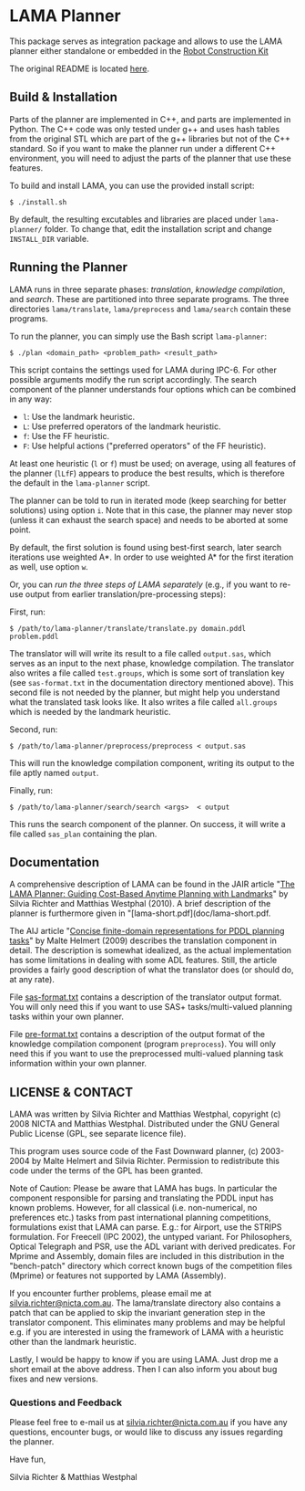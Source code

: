 # LAMA Planner

This package serves as integration package and allows to use the LAMA planner either standalone or embedded in the [Robot Construction Kit](https://rock-robotics.org)

The original README is located [here](./README-original.md).
## Build & Installation

Parts of the planner are implemented in C++, and parts are implemented in Python. The C++ code was only tested under g++ and uses hash tables from the original STL which are part of the g++ libraries but not of the C++ standard. So if you want to make the planner run under a different C++ environment, you will need to adjust the parts of the planner that use these features.

To build and install LAMA, you can use the provided install script:

```shell
$ ./install.sh
```

By default, the resulting excutables and libraries are placed under `lama-planner/` folder. To change that, edit the installation script and change `INSTALL_DIR` variable.

## Running the Planner

LAMA runs in three separate phases: _translation_, _knowledge compilation_, and _search_. These are partitioned into three separate programs. The three directories `lama/translate`, `lama/preprocess` and
`lama/search` contain these programs.

To run the planner, you can simply use the Bash script `lama-planner`:

```shell
$ ./plan <domain_path> <problem_path> <result_path>
```

This script contains the settings used for LAMA during IPC-6. For other possible arguments modify the run script accordingly. The search component of the planner understands four options which can be combined in any way:

* `l`: Use the landmark heuristic.
* `L`: Use preferred operators of the landmark heuristic.
* `f`: Use the FF heuristic.
* `F`: Use helpful actions ("preferred operators" of the FF heuristic).

At least one heuristic (`l` or `f`) must be used; on average, using all features of the planner (`lLfF`) appears to produce the best results, which is therefore the default in the `lama-planner` script.

The planner can be told to run in iterated mode (keep searching for better solutions) using option `i`. Note that in this case, the planner may never stop (unless it can exhaust the search space) and needs to be aborted at some point.

By default, the first solution is found using best-first search, later search iterations use weighted A*. In order to use weighted A* for the first iteration as well, use option `w`.

Or, you can _run the three steps of LAMA separately_ (e.g., if you want to re-use output from earlier translation/pre-processing steps):

First, run:

```shell
$ /path/to/lama-planner/translate/translate.py domain.pddl problem.pddl
```

The translator will will write its result to a file called `output.sas`, which serves as an input to the next phase, knowledge compilation. The translator also writes a file called `test.groups`, which is some sort of translation key (see `sas-format.txt` in the documentation directory mentioned above). This second file is not needed by the planner, but might help you understand what the translated task looks like. It also writes a file called `all.groups` which is needed by the landmark heuristic.

Second, run:

```shell
$ /path/to/lama-planner/preprocess/preprocess < output.sas
```

This will run the knowledge compilation component, writing its output to the file aptly named `output`.

Finally, run:

```shell
$ /path/to/lama-planner/search/search <args>  < output
```

This runs the search component of the planner. On success, it will write a file called `sas_plan` containing the plan.

## Documentation

A comprehensive description of LAMA can be found in the JAIR article "[The LAMA Planner: Guiding Cost-Based Anytime Planning with Landmarks](doc/lama-jair10.pdf)" by Silvia Richter and Matthias Westphal (2010). A brief description of the planner is furthermore given in "[lama-short.pdf](doc/lama-short.pdf.

The AIJ article "[Concise finite-domain representations for PDDL  planning tasks](https://www.sciencedirect.com/science/article/pii/S0004370208001926)" by Malte Helmert (2009) describes the translation component in detail.  The description is somewhat idealized, as the actual implementation has some limitations in dealing with some ADL features. Still, the article provides a fairly good description of  what the translator does (or should do, at any rate).

File [sas-format.txt](doc/sas-format.txt) contains a description of the translator output format.  You will only need this if you want to use SAS+ tasks/multi-valued planning tasks within your own planner.

File [pre-format.txt](doc/pre-format.txt) contains a description of the output format of the knowledge compilation component (program `preprocess`). You will only need this if you want to use the preprocessed multi-valued planning task information within your own planner.

## LICENSE & CONTACT

LAMA was written by Silvia Richter and Matthias Westphal, copyright (c) 2008 NICTA and Matthias Westphal. Distributed under the GNU General Public License (GPL, see separate licence file).

This program uses source code of the Fast Downward planner, (c) 2003-2004 by Malte Helmert and Silvia Richter. Permission to redistribute this code under the terms of the GPL has been granted.

Note of Caution: Please be aware that LAMA has bugs. In particular the component responsible for  parsing and translating the PDDL input has known problems. However, for all classical (i.e. non-numerical, no preferences etc.) tasks from past international planning competitions, formulations exist that LAMA can parse. E.g.: for Airport, use the STRIPS formulation. For Freecell (IPC 2002), the untyped variant. For Philosophers, Optical Telegraph and PSR, use the ADL variant with derived predicates. For Mprime and Assembly, domain files are included in this distribution in the  "bench-patch" directory which correct known bugs of the competition files (Mprime) or features not supported by LAMA (Assembly).

If you encounter further problems, please email me at silvia.richter@nicta.com.au. The lama/translate directory also contains a patch that can be applied to skip the invariant generation step in the translator component. This eliminates many problems and may be helpful e.g. if you are interested in using the framework of LAMA with a heuristic other than the landmark heuristic.

Lastly, I would be happy to know if you are using LAMA. Just drop me a short email at the above address. Then I can also inform you about bug fixes and new versions.

### Questions and Feedback

Please feel free to e-mail us at silvia.richter@nicta.com.au if you have any questions, encounter bugs, or would like to discuss any issues regarding the planner.

Have fun,

Silvia Richter & Matthias Westphal